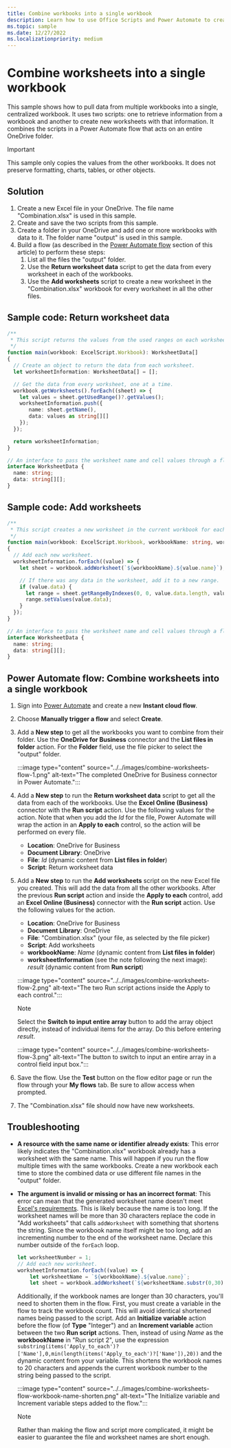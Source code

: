 ```yaml
---
title: Combine workbooks into a single workbook
description: Learn how to use Office Scripts and Power Automate to create merge worksheets from other workbooks into a single workbook.
ms.topic: sample
ms.date: 12/27/2022
ms.localizationpriority: medium
---
```


# Combine worksheets into a single workbook

This sample shows how to pull data from multiple workbooks into a single, centralized workbook. It uses two scripts: one to retrieve information from a workbook and another to create new worksheets with that information. It combines the scripts in a Power Automate flow that acts on an entire OneDrive folder.

> [!IMPORTANT]
> This sample only copies the values from the other workbooks. It does not preserve formatting, charts, tables, or other objects.

## Solution

1. Create a new Excel file in your OneDrive. The file name "Combination.xlsx" is used in this sample.
1. Create and save the two scripts from this sample.
1. Create a folder in your OneDrive and add one or more workbooks with data to it. The folder name "output" is used in this sample.
1. Build a flow (as described in the [Power Automate flow](#power-automate-flow-combine-worksheets-into-a-single-workbook) section of this article) to perform these steps:
    1. List all the files the "output" folder.
    1. Use the **Return worksheet data** script to get the data from every worksheet in each of the workbooks.
    1. Use the **Add worksheets** script to create a new worksheet in the "Combination.xlsx" workbook for every worksheet in all the other files.

## Sample code: Return worksheet data

```TypeScript
/**
 * This script returns the values from the used ranges on each worksheet.
 */
function main(workbook: ExcelScript.Workbook): WorksheetData[]
{
  // Create an object to return the data from each worksheet.
  let worksheetInformation: WorksheetData[] = [];

  // Get the data from every worksheet, one at a time.
  workbook.getWorksheets().forEach((sheet) => {
    let values = sheet.getUsedRange()?.getValues();
    worksheetInformation.push({
       name: sheet.getName(),
       data: values as string[][]
    });
  });

  return worksheetInformation;
}

// An interface to pass the worksheet name and cell values through a flow.
interface WorksheetData {
  name: string;
  data: string[][];
}
```

## Sample code: Add worksheets

```TypeScript
/**
 * This script creates a new worksheet in the current workbook for each WorksheetData object provided.
 */
function main(workbook: ExcelScript.Workbook, workbookName: string, worksheetInformation: WorksheetData[])
{
  // Add each new worksheet.
  worksheetInformation.forEach((value) => {
    let sheet = workbook.addWorksheet(`${workbookName}.${value.name}`);

    // If there was any data in the worksheet, add it to a new range.
    if (value.data) {
      let range = sheet.getRangeByIndexes(0, 0, value.data.length, value.data[0].length);
      range.setValues(value.data);
    }
  });
}

// An interface to pass the worksheet name and cell values through a flow.
interface WorksheetData {
  name: string;
  data: string[][];
}
```

## Power Automate flow: Combine worksheets into a single workbook

1. Sign into [Power Automate](https://flow.microsoft.com) and create a new **Instant cloud flow**.
1. Choose **Manually trigger a flow** and select **Create**.
1. Add a **New step** to get all the workbooks you want to combine from their folder. Use the **OneDrive for Business** connector and the **List files in folder** action. For the **Folder** field, use the file picker to select the "output" folder.

    :::image type="content" source="../../images/combine-worksheets-flow-1.png" alt-text="The completed OneDrive for Business connector in Power Automate.":::
1. Add a **New step** to run the **Return worksheet data** script to get all the data from each of the workbooks. Use the **Excel Online (Business)** connector with the **Run script** action. Use the following values for the action. Note that when you add the *Id* for the file, Power Automate will wrap the action in an **Apply to each** control, so the action will be performed on every file.
    * **Location**: OneDrive for Business
    * **Document Library**: OneDrive
    * **File**: *Id* (dynamic content from **List files in folder**)
    * **Script**: Return worksheet data
1. Add a **New step** to run the **Add worksheets** script on the new Excel file you created. This will add the data from all the other workbooks. After the previous **Run script** action and inside the **Apply to each** control, add an **Excel Online (Business)** connector with the **Run script** action. Use the following values for the action.
    * **Location**: OneDrive for Business
    * **Document Library**: OneDrive
    * **File**: "Combination.xlsx" (your file, as selected by the file picker)
    * **Script**: Add worksheets
    * **workbookName**: *Name* (dynamic content from **List files in folder**)
    * **worksheetInformation** (see the note following the next image): *result* (dynamic content from **Run script**)

    :::image type="content" source="../../images/combine-worksheets-flow-2.png" alt-text="The two Run script actions inside the Apply to each control.":::
    > [!NOTE]
    > Select the **Switch to input entire array** button to add the array object directly, instead of individual items for the array. Do this before entering *result*.
    >
    > :::image type="content" source="../../images/combine-worksheets-flow-3.png" alt-text="The button to switch to input an entire array in a control field input box.":::
1. Save the flow. Use the **Test** button on the flow editor page or run the flow through your **My flows** tab. Be sure to allow access when prompted.
1. The "Combination.xlsx" file should now have new worksheets.

## Troubleshooting

- **A resource with the same name or identifier already exists**: This error likely indicates the "Combination.xlsx" workbook already has a worksheet with the same name. This will happen if you run the flow multiple times with the same workbooks. Create a new workbook each time to store the combined data or use different file names in the "output" folder.
- **The argument is invalid or missing or has an incorrect format**: This error can mean that the generated  worksheet name doesn't meet [Excel's requirements](https://support.microsoft.com/office/rename-a-worksheet-3f1f7148-ee83-404d-8ef0-9ff99fbad1f9). This is likely because the name is too long. If the worksheet names will be more than 30 characters replace the code in "Add worksheets" that calls `addWorksheet` with something that shortens the string. Since the workbook name itself might be too long, add an incrementing number to the end of the worksheet name. Declare this number outside of the `forEach` loop.

  ```TypeScript
  let worksheetNumber = 1;
  // Add each new worksheet.
  worksheetInformation.forEach((value) => {
      let worksheetName = `${workbookName}.${value.name}`;
      let sheet = workbook.addWorksheet(`${worksheetName.substr(0,30)}${worksheetNumber++}`);
  ```

  Additionally, if the workbook names are longer than 30 characters, you'll need to shorten them in the flow. First, you must create a variable in the flow to track the workbook count. This will avoid identical shortened names being passed to the script. Add an **Initialize variable** action before the flow (of **Type** "Integer") and an **Increment variable** action between the two **Run script** actions. Then, instead of using *Name* as the **workbookName** in "Run script 2", use the expression `substring(items('Apply_to_each')?['Name'],0,min(length(items('Apply_to_each')?['Name']),20))` and the dynamic content from your variable. This shortens the workbook names to 20 characters and appends the current workbook number to the string being passed to the script.

  :::image type="content" source="../../images/combine-worksheets-flow-workbook-name-shorten.png" alt-text="The Initialize variable and Increment variable steps added to the flow.":::

  > [!NOTE]
  > Rather than making the flow and script more complicated, it might be easier to guarantee the file and worksheet names are short enough.
